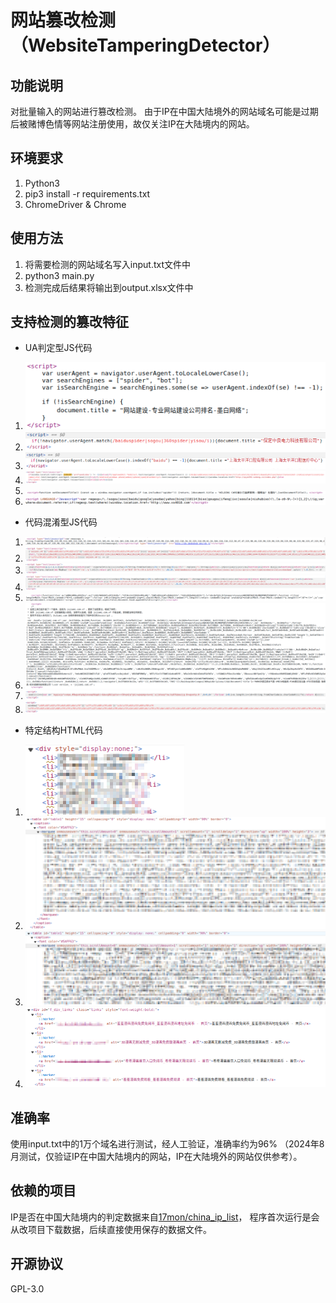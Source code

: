 # 网站篡改检测（WebsiteTamperingDetector）

## 功能说明

对批量输入的网站进行篡改检测。
由于IP在中国大陆境外的网站域名可能是过期后被赌博色情等网站注册使用，故仅关注IP在大陆境内的网站。

## 环境要求

1. Python3
2. pip3 install -r requirements.txt
3. ChromeDriver & Chrome

## 使用方法

1. 将需要检测的网站域名写入input.txt文件中
2. python3 main.py
3. 检测完成后结果将输出到output.xlsx文件中

## 支持检测的篡改特征

- UA判定型JS代码
1. ![image](images/UA-1.png)
2. ![image](images/UA-2.png)
3. ![image](images/UA-3.png)
4. ![image](images/UA-4.png)
5. ![image](images/UA-5.png)
6. ![image](images/UA-6.png)

- 代码混淆型JS代码
1. ![image](images/JS-1.png)
2. ![image](images/JS-2.png)
3. ![image](images/JS-3.png)
4. ![image](images/JS-4.png)
5. ![image](images/JS-5.png)
6. ![image](images/JS-6.png)
7. ![image](images/JS-7.png)
8. ![image](images/JS-8.png)

- 特定结构HTML代码
1. ![image](images/HTML-1.png)
2. ![image](images/HTML-2.png)
3. ![image](images/HTML-3.png)
4. ![image](images/HTML-4.png)

## 准确率

使用input.txt中的1万个域名进行测试，经人工验证，准确率约为96%
（2024年8月测试，仅验证IP在中国大陆境内的网站，IP在大陆境外的网站仅供参考）。

## 依赖的项目

IP是否在中国大陆境内的判定数据来自[17mon/china_ip_list](https://github.com/17mon/china_ip_list)，
程序首次运行是会从改项目下载数据，后续直接使用保存的数据文件。

## 开源协议

GPL-3.0
